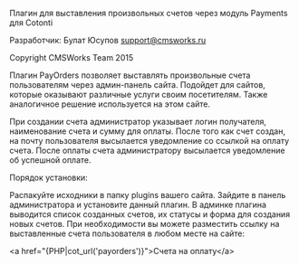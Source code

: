 Плагин для выставления произвольных счетов через модуль Payments для Cotonti

Разработчик: Булат Юсупов support@cmsworks.ru

Copyright CMSWorks Team 2015

Плагин PayOrders позволяет выставлять произвольные счета пользователям через админ-панель сайта. Подойдет для сайтов, которые оказывают различные услуги своим посетителям. Также аналогичное решение используется на этом сайте.

При создании счета администратор указывает логин получателя, наименование счета и сумму для оплаты. После того как счет создан, на почту пользователя высылается уведомление со ссылкой на оплату счета. После оплаты счета администратору высылается уведомление об успешной оплате.

Порядок установки:

Распакуйте исходники в папку plugins вашего сайта.
Зайдите в панель администратора и установите данный плагин.
В админке плагина выводится список созданных счетов, их статусы и форма для создания новых счетов.
При необходимости вы можете разместить ссылку на выставленные счета пользователя в любом месте на сайте:

\<a href="{PHP|cot_url('payorders')}">Счета на оплату\</a>
